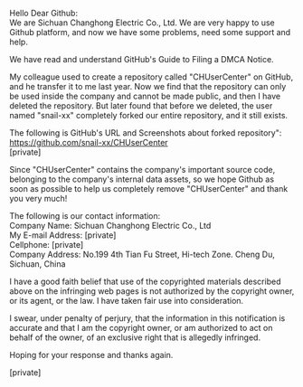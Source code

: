 Hello Dear Github:   
We are Sichuan Changhong Electric Co., Ltd. We are very happy to use Github platform, and now we have some problems, need some support and help.   

We have read and understand GitHub's Guide to Filing a DMCA Notice.   

My colleague used to create a repository called "CHUserCenter" on GitHub, and he transfer it to me last year. Now we find that the repository can only be used inside the company and cannot be made public, and then I have deleted the repository. But later found that before we deleted, the user named "snail-xx" completely forked our entire repository, and it still exists.  

The following is GitHub's URL and Screenshots about forked repository":   
https://github.com/snail-xx/CHUserCenter   
[private]  

Since "CHUserCenter" contains the company's important source code, belonging to the company's internal data assets, so we hope Github as soon as possible to help us completely remove "CHUserCenter" and thank you very much!   

The following is our contact information:   
Company Name: Sichuan Changhong Electric Co., Ltd   
My E-mail Address: [private]  
Cellphone: [private]  
Company Address: No.199 4th Tian Fu Street, Hi-tech Zone. Cheng Du, Sichuan, China   

I have a good faith belief that use of the copyrighted materials described above on the infringing web pages is not authorized by the copyright owner, or its agent, or the law. I have taken fair use into consideration.   

I swear, under penalty of perjury, that the information in this notification is accurate and that I am the copyright owner, or am authorized to act on behalf of the owner, of an exclusive right that is allegedly infringed.  

Hoping for your response and thanks again.  

[private]

